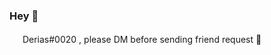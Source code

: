 ### Hey 👋
<img src="https://i.imgur.com/Vl6IkLX.png" width="17" height="17">  Derias#0020 , please DM before sending friend request 🙏

<!--
**Derias20/Derias20** is a ✨ _special_ ✨ repository because its `README.md` (this file) appears on your GitHub profile.

Here are some ideas to get you started:

- 🔭 I’m currently working on ...
- 🌱 I’m currently learning ...
- 👯 I’m looking to collaborate on ...
- 🤔 I’m looking for help with ...
- 💬 Ask me about ...
- 📫 How to reach me: ...
- 😄 Pronouns: ...
- ⚡ Fun fact: ...
-->
